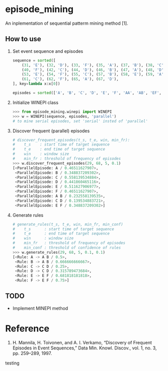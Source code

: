 # episode_mining
An inplementation of sequential patterm mining method [1].

## How to use
1. Set event sequence and episodes

    ```python
    sequence = sorted([
        (31, 'E'), (32, 'D'), (33, 'F'), (35, 'A'), (37, 'B'), (38, 'C'), (39, 'E'),
        (40, 'F'), (42, 'C'), (44, 'D'), (46, 'B'), (47, 'A'), (48, 'D'), (50, 'C'),
        (53, 'E'), (54, 'F'), (55, 'C'), (57, 'B'), (58, 'E'), (59, 'A'), (60, 'E'),
        (61, 'C'), (62, 'F'), (65, 'A'), (67, 'D'),
    ], key=lambda x:x[0])

    episodes = sorted(['A', 'B', 'C', 'D', 'E', 'F', 'AA', 'AB', 'EF', 'CD',])
    ```

2. Initialize WINEPI class

    ```python
    >>> from episode_mining.winepi import WINEPI
    >>> w = WINEPI(sequence, episodes, 'parallel')
    # to mine serial episodes, set 'serial' insted of 'parallel'
    ```

3. Discover frequent (parallel) episodes

    ```python
    # discover_frequent_episodes(t_s, t_e, win, min_fr):
    #    t_s    : start time of target sequence
    #    t_e    : end time of target sequence
    #    win    : window size
    #    min_fr : threshold of frequency of episodes
    >>> w.discover_frequent_episodes(29, 68, 5, 0.1)
    [<ParallelEpisode: A / 0.46511627907>,
     <ParallelEpisode: B / 0.348837209302>,
     <ParallelEpisode: C / 0.558139534884>,
     <ParallelEpisode: D / 0.441860465116>,
     <ParallelEpisode: E / 0.511627906977>,
     <ParallelEpisode: F / 0.46511627907>,
     <ParallelEpisode: A B / 0.232558139535>,
     <ParallelEpisode: C D / 0.139534883721>,
     <ParallelEpisode: E F / 0.348837209302>]
    ```

4. Generate rules

    ```python
    # generate_rules(t_s, t_e, win, min_fr, min_conf)
    #    t_s      : start time of target sequence
    #    t_e      : end time of target sequence
    #    win      : window size
    #    min_fr   : threshold of frequency of episodes
    #    min_conf : threshold of confidence of rules
    >>> w.generate_rules(29, 68, 5, 0.1, 0.1)
    [<Rule: A -> A B / 0.5>,
     <Rule: B -> A B / 0.666666666667>,
     <Rule: C -> C D / 0.25>,
     <Rule: D -> C D / 0.315789473684>,
     <Rule: E -> E F / 0.681818181818>,
     <Rule: F -> E F / 0.75>]
    ```

## TODO
* Implement MINEPI method

# Reference
1. H. Mannila, H. Toivonen, and A. I. Verkamo, “Discovery of Frequent Episodes in Event Sequences,” Data Min. Knowl. Discov., vol. 1, no. 3, pp. 259–289, 1997.



testing